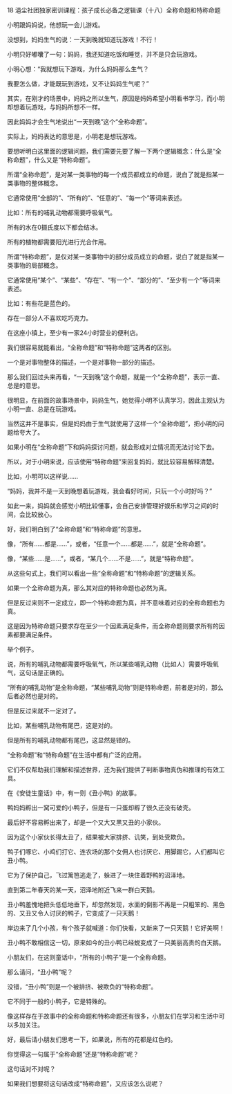 18 浥尘社团独家密训课程：孩子成长必备之逻辑课（十八）全称命题和特称命题



小明跟妈妈说，他想玩一会儿游戏。

没想到，妈妈生气的说：一天到晚就知道玩游戏！不行！

小明只好嘟囔了一句：妈妈，我还知道吃饭和睡觉，并不是只会玩游戏。

小明心想：“我就想玩下游戏，为什么妈妈那么生气？

我要怎么做，才能既玩到游戏，又不让妈妈生气呢？”



其实，在刚才的场景中，妈妈之所以生气，原因是妈妈希望小明看书学习，而小明却想着玩游戏，与妈妈所想不一样。

因此妈妈才会生气地说出“一天到晚”这个“全称命题”。

实际上，妈妈表达的意思是，小明老是想玩游戏。



要想听明白这里面的逻辑问题，我们需要先要了解一下两个逻辑概念：什么是“全称命题”，什么又是“特称命题”。



所谓“全称命题”，是对某一类事物的每一个成员都成立的命题，说白了就是指某一类事物的整体概念。

它通常使用“全部的”、“所有的”、“任意的”、“每一个”等词来表述。 

比如：所有的哺乳动物都需要呼吸氧气。

所有的水在0摄氏度以下都会结冰。

所有的植物都需要阳光进行光合作用。



所谓“特称命题”，是仅对某一类事物中的部分成员成立的命题，说白了就是指某一类事物的局部概念。

它通常使用“某个”、“某些”、“存在”、“有一个”、“部分的”、“至少有一个”等词来表述。 

比如：有些花是蓝色的。

存在一部分人不喜欢吃巧克力。

在这座小镇上，至少有一家24小时营业的便利店。



我们很容易就能看出，“全称命题”和“特称命题”这两者的区别。

一个是对事物整体的描述，一个是对事物一部分的描述。

那么我们回过头来再看，“一天到晚”这个命题，就是一个“全称命题”，表示一直、总是的意思。

很明显，在前面的故事场景中，妈妈生气，她觉得小明不认真学习，因此主观认为小明一直、总是在玩游戏。

当然这并不是事实，但是妈妈由于生气就使用了这样一个“全称命题”，把小明的问题给夸大了。

如果小明在“全称命题”下和妈妈探讨问题，就会形成对立情况而无法讨论下去。

所以，对于小明来说，应该使用“特称命题”来回复妈妈，就比较容易解释清楚。

比如，小明可以这样说……



“妈妈，我并不是一天到晚想着玩游戏，我会看好时间，只玩一个小时好吗？”

如此一来，妈妈就会感觉小明比较懂事，会自己安排管理好娱乐和学习之间的时间，会比较放心。



好，我们明白到了“全称命题”和“特称命题”的意思。

像，“所有……都是……”，或者，“任意一个……都是……”，就是“全称命题”。

像，“某些……是……”，或者，“某几个……不是……”，就是“特称命题”。



从这些句式上，我们可以看出一些“全称命题”和“特称命题”的逻辑关系。

如果一个全称命题为真，那么其对应的特称命题也必然为真。

但是反过来则不一定成立，即一个特称命题为真，并不意味着对应的全称命题也为真。

这是因为特称命题只要求存在至少一个因素满足条件，而全称命题则要求所有的因素都要满足条件。 



举个例子。

说，所有的哺乳动物都需要呼吸氧气，所以某些哺乳动物（比如人）需要呼吸氧气，这句话是正确的。

“所有的哺乳动物”是全称命题，“某些哺乳动物”则是特称命题，前者是对的，那么后者必然也是对的。



但是反过来就不一定对了。

比如，某些哺乳动物有尾巴，这是对的。

但是所有的哺乳动物都有尾巴，这显然是错的。



“全称命题”和“特称命题”在生活中都有广泛的应用。

它们不仅帮助我们理解和描述世界，还为我们提供了判断事物真伪和推理的有效工具。



在《安徒生童话》中，有一则《丑小鸭》的故事。

鸭妈妈孵出一窝可爱的小鸭子，但是有一只蛋却孵了很久还没有破壳。

最后好不容易孵出来了，却是一个又大又黑又丑的小家伙。

因为这个小家伙长得太丑了，结果被大家排挤、讥笑，到处受欺负。

鸭子们啄它、小鸡们打它、连农场的那个女佣人也讨厌它、用脚踢它，人们都叫它丑小鸭。

它为了保护自己，飞过篱笆逃走了，躲进了一块住着野鸭的沼泽地。



直到第二年春天的某一天，沼泽地附近飞来一群白天鹅。

丑小鸭羞愧地把头低低地垂下，却忽然发现，水面的倒影不再是一只粗笨的、黑色的、又丑又令人讨厌的鸭子，它变成了一只天鹅！

岸边来了几个小孩，有个孩子就喊道：你们快看，又新来了一只天鹅！它好美啊！

丑小鸭不敢相信这一切，原来如今的丑小鸭已经蜕变成了一只美丽高贵的白天鹅。



小朋友们，在这则童话中，“所有的小鸭子”是一个全称命题。

那么请问，“丑小鸭”呢？

没错，“丑小鸭”则是一个被排挤、被欺负的“特称命题”。

它不同于一般的小鸭子，它是特殊的。

像这样存在于故事中的全称命题和特称命题还有很多，小朋友们在学习和生活中可以多加关注。



好，最后请小朋友们思考一下，如果说，所有的花都是红色的。

你觉得这一句属于“全称命题”还是“特称命题”呢？

这句话对不对呢？

如果我们想要将这句话改成“特称命题”，又应该怎么说呢？



